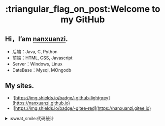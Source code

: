 <h1 align="center">:triangular_flag_on_post:Welcome to my GitHub</h1>

## Hi，I’am [nanxuanzi](https://nanxuanzi.github.io).
* 后端：Java, C, Python
* 前端：HTML, CSS, Javascript
* Server：Windows, Linux
* DateBase：Mysql, MOngodb

## My sites.
* ![https://img.shields.io/badge/-github-lightgrey](https://nanxuanzi.github.io)
* ![https://img.shields.io/badge/-gitee-red](https://nanxuanzi.gitee.io)
<details>
  <summary>:sweat_smile:代码统计</summary><br/>
  
  * <b>未完待续...</b>
  <section>
    <img align="left" width="45%" height="220px" src="https://github-readme-stats.vercel.app/api?username=nanxuanzi&show_icons=true"/><img align="right" width="45%" height="220px" src="https://github-readme-stats.vercel.app/api/top-langs/?username=nanxuanzi&layout=compact"/> 
  </section>
</details>
